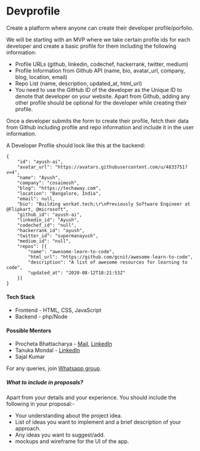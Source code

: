 # Devprofile

Create a platform where anyone can create their developer profile/porfolio.

We will be starting with an MVP where we take certain profile ids for each developer and create a basic profile for them including the following information:

- Profile URLs (github, linkedin, codechef, hackerrank, twitter, medium)
- Profile Information from Github API (name, bio, avatar_url, company, blog, location, email)
- Repo List (name, description, updated_at, html_url)
- You need to use the GitHub ID of the developer as the Unique ID to denote that developer on your website. Apart from Github, adding any other profile should be optional for the   developer while creating their profile.

Once a developer submits the form to create their profile, fetch their data from Github including profile and repo information and include it in the user information.

A Developer Profile should look like this at the backend:
```
{
	"id": "ayush-ai",
	"avatar_url": "https://avatars.githubusercontent.com/u/4833751?v=4",
	"name": "Ayush",
	"company": "cosaimosh",
	"blog": "https://techaway.com",
	"location": "Bangalore, India",
	"email": null,
	"bio": "Building workat.tech;\r\nPreviously Software Engineer at @Flipkart, @microsoft",
	"github_id": "ayush-ai",
	"linkedin_id": "Ayush",
	"codechef_id": "null",
	"hackerrank_id": "ayush",
	"twitter_id": "supermanayush",
	"medium_id": "null",
	"repos": [{
		"name": "awesome-learn-to-code",
		"html_url": "https://github.com/gcnit/awesome-learn-to-code",
		"description": "A list of awesome resources for learning to code",
		"updated_at": "2020-08-12T18:21:53Z"
	}]
}
```

#### Tech Stack

- Frontend - HTML, CSS, JavaScript
- Backend - php/Node

#### Possible Mentors 

- Procheta Bhattacharya - [Mail](bhattacharyya.procheta1999@gmail.com), [LinkedIn](https://www.linkedin.com/in/procheta-bhattacharyya-18890818b)
- Tanuka Mondal - [LinkedIn](https://www.linkedin.com/in/tanuka-mondal-923051199/)
- Sajal Kumar

For any queries, join [Whatsapp group](https://chat.whatsapp.com/H5zx8sAa73D65aKUcqxFyt).

##### What to include in proposals?
Apart from your details and your experience. You should include the following in your proposal:-

- Your understanding about the project idea.
- List of ideas you want to implement and a brief description of your approach.
- Any ideas you want to suggest/add.
- mockups and wireframe for the UI of the app.

